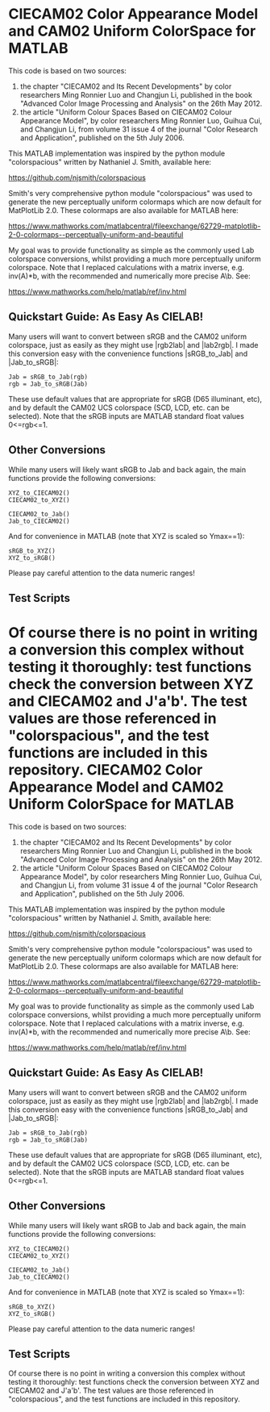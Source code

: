 CIECAM02 Color Appearance Model and CAM02 Uniform ColorSpace for MATLAB
=======================================================================

This code is based on two sources:

1. the chapter "CIECAM02 and Its Recent Developments" by color
   researchers Ming Ronnier Luo and Changjun Li, published in the book
   "Advanced Color Image Processing and Analysis" on the 26th May 2012.
2. the article "Uniform Colour Spaces Based on CIECAM02
   Colour Appearance Model", by color researchers Ming Ronnier Luo,
   Guihua Cui, and Changjun Li, from volume 31 issue 4 of the journal
   "Color Research and Application", published on the 5th July 2006.

This MATLAB implementation was inspired by the python module
"colorspacious" written by Nathaniel J. Smith, available here:

https://github.com/njsmith/colorspacious

Smith's very comprehensive python module "colorspacious" was used to
generate the new perceptually uniform colormaps which are now default
for MatPlotLib 2.0. These colormaps are also available for MATLAB here:

https://www.mathworks.com/matlabcentral/fileexchange/62729-matplotlib-2-0-colormaps--perceptually-uniform-and-beautiful

My goal was to provide functionality as simple as the commonly used Lab
colorspace conversions, whilst providing a much more perceptually uniform
colorspace. Note that I replaced calculations with a matrix inverse, e.g.
inv(A)*b, with the recommended and numerically more precise A\b. See:

https://www.mathworks.com/help/matlab/ref/inv.html

Quickstart Guide: As Easy As CIELAB!
------------------------------------

Many users will want to convert between sRGB and the CAM02 uniform colorspace,
just as easily as they might use |rgb2lab| and |lab2rgb|. I made this conversion
easy with the convenience functions |sRGB_to_Jab| and |Jab_to_sRGB|:

    Jab = sRGB_to_Jab(rgb)
    rgb = Jab_to_sRGB(Jab)

These use default values that are appropriate for sRGB (D65 illuminant, etc),
and by default the CAM02 UCS colorspace (SCD, LCD, etc. can be selected).
Note that the sRGB inputs are MATLAB standard float values 0<=rgb<=1.

Other Conversions
-----------------

While many users will likely want sRGB to Jab and back again, the
main functions provide the following conversions:

    XYZ_to_CIECAM02()
    CIECAM02_to_XYZ()

    CIECAM02_to_Jab()
    Jab_to_CIECAM02()

And for convenience in MATLAB (note that XYZ is scaled so Ymax==1):

    sRGB_to_XYZ()
    XYZ_to_sRGB()

Please pay careful attention to the data numeric ranges!

Test Scripts
------------

Of course there is no point in writing a conversion this complex without
testing it thoroughly: test functions check the conversion between XYZ
and CIECAM02 and J'a'b'. The test values are those referenced in
"colorspacious", and the test functions are included in this repository.
CIECAM02 Color Appearance Model and CAM02 Uniform ColorSpace for MATLAB
=======================================================================

This code is based on two sources:

1. the chapter "CIECAM02 and Its Recent Developments" by color
   researchers Ming Ronnier Luo and Changjun Li, published in the book
   "Advanced Color Image Processing and Analysis" on the 26th May 2012.
2. the article "Uniform Colour Spaces Based on CIECAM02
   Colour Appearance Model", by color researchers Ming Ronnier Luo,
   Guihua Cui, and Changjun Li, from volume 31 issue 4 of the journal
   "Color Research and Application", published on the 5th July 2006.

This MATLAB implementation was inspired by the python module
"colorspacious" written by Nathaniel J. Smith, available here:

https://github.com/njsmith/colorspacious

Smith's very comprehensive python module "colorspacious" was used to
generate the new perceptually uniform colormaps which are now default
for MatPlotLib 2.0. These colormaps are also available for MATLAB here:

https://www.mathworks.com/matlabcentral/fileexchange/62729-matplotlib-2-0-colormaps--perceptually-uniform-and-beautiful

My goal was to provide functionality as simple as the commonly used Lab
colorspace conversions, whilst providing a much more perceptually uniform
colorspace. Note that I replaced calculations with a matrix inverse, e.g.
inv(A)*b, with the recommended and numerically more precise A\b. See:

https://www.mathworks.com/help/matlab/ref/inv.html

Quickstart Guide: As Easy As CIELAB!
------------------------------------

Many users will want to convert between sRGB and the CAM02 uniform colorspace,
just as easily as they might use |rgb2lab| and |lab2rgb|. I made this conversion
easy with the convenience functions |sRGB_to_Jab| and |Jab_to_sRGB|:

    Jab = sRGB_to_Jab(rgb)
    rgb = Jab_to_sRGB(Jab)

These use default values that are appropriate for sRGB (D65 illuminant, etc),
and by default the CAM02 UCS colorspace (SCD, LCD, etc. can be selected).
Note that the sRGB inputs are MATLAB standard float values 0<=rgb<=1.

Other Conversions
-----------------

While many users will likely want sRGB to Jab and back again, the
main functions provide the following conversions:

    XYZ_to_CIECAM02()
    CIECAM02_to_XYZ()

    CIECAM02_to_Jab()
    Jab_to_CIECAM02()

And for convenience in MATLAB (note that XYZ is scaled so Ymax==1):

    sRGB_to_XYZ()
    XYZ_to_sRGB()

Please pay careful attention to the data numeric ranges!

Test Scripts
------------

Of course there is no point in writing a conversion this complex without
testing it thoroughly: test functions check the conversion between XYZ
and CIECAM02 and J'a'b'. The test values are those referenced in
"colorspacious", and the test functions are included in this repository.
